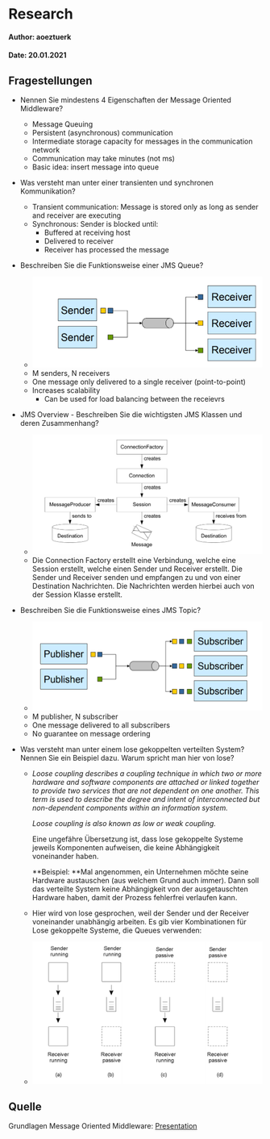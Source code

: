 # Research

#### Author: aoeztuerk

#### Date: 20.01.2021

## Fragestellungen

- Nennen Sie mindestens 4 Eigenschaften der Message Oriented Middleware?

  - Message Queuing
  - Persistent (asynchronous) communication
  - Intermediate storage capacity for messages in the communication network
  - Communication may take minutes (not ms)
  - Basic idea: insert message into queue

- Was versteht man unter einer transienten und synchronen Kommunikation?

  - Transient communication: Message is stored only as long as sender and receiver are executing
  - Synchronous: Sender is blocked until:
    - Buffered at receiving host
    - Delivered to receiver
    - Receiver has processed the message

- Beschreiben Sie die Funktionsweise einer JMS Queue?

  - ![image-20210120103723376](Research.assets/image-20210120103723376.png)
  - M senders, N receivers
  - One message only delivered to a single receiver (point-to-point)
  - Increases scalability
    - Can be used for load balancing between the receievrs

- JMS Overview - Beschreiben Sie die wichtigsten JMS Klassen und deren Zusammenhang?

  - ![image-20210120103803922](Research.assets/image-20210120103803922.png)
  - Die Connection Factory erstellt eine Verbindung, welche eine Session erstellt, welche einen Sender und Receiver erstellt. Die Sender und Receiver senden und empfangen zu und von einer Destination Nachrichten. Die Nachrichten werden hierbei auch von der Session Klasse erstellt.

- Beschreiben Sie die Funktionsweise eines JMS Topic?

  - ![image-20210120103704404](Research.assets/image-20210120103704404.png)
  - M publisher, N subscriber
  - One message delivered to all subscribers
  - No guarantee on message ordering

- Was versteht man unter einem lose gekoppelten verteilten System? Nennen Sie ein Beispiel dazu. Warum spricht man hier von lose?

  - *Loose coupling describes a coupling technique in which two or more hardware and software components are attached or linked together to provide two services that are not dependent on one another. This term is used to describe the degree and intent of interconnected but non-dependent components within an information system.*

    *Loose coupling is also known as low or weak coupling.*

    Eine ungefähre Übersetzung ist, dass lose gekoppelte Systeme jeweils Komponenten aufweisen, die keine Abhängigkeit voneinander haben.

    **Beispiel: **Mal angenommen, ein Unternehmen möchte seine Hardware austauschen (aus welchem Grund auch immer). Dann soll das verteilte System keine Abhängigkeit von der ausgetauschten Hardware haben, damit der Prozess fehlerfrei verlaufen kann.

  - Hier wird von lose gesprochen, weil der Sender und der Receiver voneinander unabhängig arbeiten. Es gib vier Kombinationen für Lose gekoppelte Systeme, die Queues verwenden:

  - ![image-20210120103628545](Research.assets/image-20210120103628545.png)

## Quelle

Grundlagen Message Oriented Middleware: [Presentation](https://elearning.tgm.ac.at/pluginfile.php/225789/mod_resource/content/1/dezsys_mom_einfuehrung.pdf)